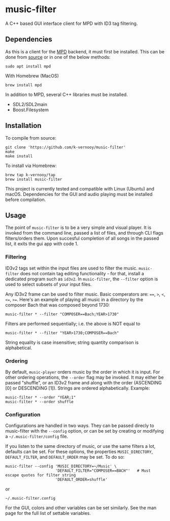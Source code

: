 # music-filter
A C++ based GUI interface client for MPD with ID3 tag filtering.

## Dependencies
As this is a client for the [MPD](musicpd.org) backend, it must first be installed. This can be done from [source](https://www.musicpd.org/doc/html/user.html#compiling-from-source) or in one of the below methods:
```
sudo apt install mpd
```
With Homebrew (MacOS)
```
brew install mpd
```

In addition to MPD, several C++ libraries must be installed.
- SDL2/SDL2main
- Boost.Filesystem


## Installation

To compile from source:
```
git clone 'https://github.com/k-vernooy/music-filter'
make
make install
```

To install via Homebrew:
```
brew tap k-vernooy/tap
brew install music-filter
```

This project is currently tested and compatible with Linux (Ubuntu) and macOS. Dependencies for the GUI and audio playing must be installed before compilation.


## Usage
The point of `music-filter` is to be a very simple and visual player. It is invoked from the command line, passed a list of files, and through CLI flags filters/orders them. Upon succesful completion of all songs in the passed list, it exits the gui app with code 1.

### Filtering
ID3v2 tags set within the input files are used to filter the music. `music-filter` does not contain tag editing functionality - for that, install a dedicated program such as `id3v2`. In `music-filter`, the `--filter` option is used to select subsets of your input files.

Any ID3v2 frame can be used to filter music. Basic comperators are: `==`, `>`, `<`, `<=`, `>=`.
Here's an example of playing all music in a directory by the composer Bach that was composed beyond 1730:
```
music-filter * --filter "COMPOSER==Bach;YEAR>1730"
```
Filters are performed sequentially; i.e. the above is NOT equal to
```
music-filter * --filter "YEAR>1730;COMPOSER==Bach"
```
String equality is case insensitive; string quantity comparison is alphabetical.

### Ordering
By default, `music-player` orders music by the order in which it is input. For other ordering operations, the `--order` flag may be invoked. It may either be passed "shuffle", or an ID3v2 frame and along with the order (ASCENDING [0] or DESCENDING [1]). Strings are ordered alphabetically. Example:
```
music-filter * --order "YEAR;1"
music-filter * --order shuffle
```

### Configuration
Configurations are handled in two ways. They can be passed direcly to music-filter with the `--config` option, or can be set by creating or modifying a `~/.music-filter/config` file.

If you listen to the same directory of music, or use the same filters a lot, defaults can be set. For these options, the properties `MUSIC_DIRECTORY`, `DEFAULT_FILTER`, and `DEFAULT_ORDER` may be set. To do so:
```
music-filter --config 'MUSIC_DIRECTORY=~/Music' \
                      'DEFAULT_FILTER="COMPOSER==BACH"'   # Must escape quotes for filter string
                      'DEFAULT_ORDER=shuffle'
```

or

```
~/.music-filter.config
```

For the GUI, colors and other variables can be set similarly. See the man page for the full list of settable variables.
